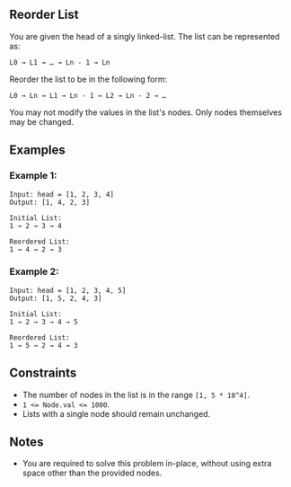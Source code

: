 ## Reorder List 
You are given the head of a singly linked-list. The list can be represented as:

```
L0 → L1 → … → Ln - 1 → Ln
```

Reorder the list to be in the following form:

```
L0 → Ln → L1 → Ln - 1 → L2 → Ln - 2 → …
```

You may not modify the values in the list's nodes. Only nodes themselves may be changed.

## Examples

### Example 1:

```
Input: head = [1, 2, 3, 4]
Output: [1, 4, 2, 3]

Initial List:
1 → 2 → 3 → 4

Reordered List:
1 → 4 → 2 → 3
```

### Example 2:

```
Input: head = [1, 2, 3, 4, 5]
Output: [1, 5, 2, 4, 3]

Initial List:
1 → 2 → 3 → 4 → 5

Reordered List:
1 → 5 → 2 → 4 → 3
```

## Constraints

- The number of nodes in the list is in the range `[1, 5 * 10^4]`.
- `1 <= Node.val <= 1000`.
- Lists with a single node should remain unchanged.

## Notes
- You are required to solve this problem in-place, without using extra space other than the provided nodes.
